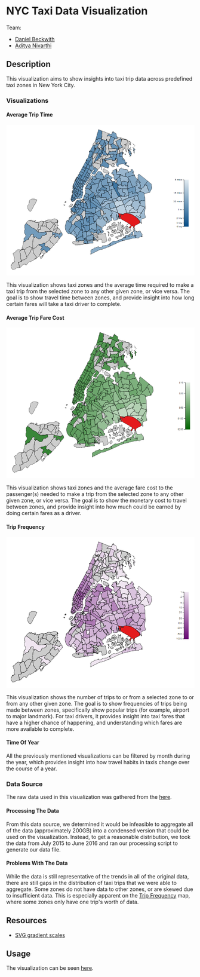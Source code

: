 NYC Taxi Data Visualization
===================================

Team:
* [Daniel Beckwith](https://github.com/dbeckwith)
* [Aditya Nivarthi](https://github.com/SIZMW)

## Description
This visualization aims to show insights into taxi trip data across predefined taxi zones in New York City.

### Visualizations
#### Average Trip Time

![Average Time](img/avg-time.png)

This visualization shows taxi zones and the average time required to make a taxi trip from the selected zone to any other given zone, or vice versa. The goal is to show travel time between zones, and provide insight into how long certain fares will take a taxi driver to complete.

#### Average Trip Fare Cost
![Average Fare](img/avg-fare.png)

This visualization shows taxi zones and the average fare cost to the passenger(s) needed to make a trip from the selected zone to any other given zone, or vice versa. The goal is to show the monetary cost to travel between zones, and provide insight into how much could be earned by doing certain fares as a driver.

#### Trip Frequency
![Trip Frequency](img/trip-freq.png)

This visualization shows the number of trips to or from a selected zone to or from any other given zone. The goal is to show frequencies of trips being made between zones, specifically show popular trips (for example, airport to major landmark). For taxi drivers, it provides insight into taxi fares that have a higher chance of happening, and understanding which fares are more available to complete.

#### Time Of Year
All the previously mentioned visualizations can be filtered by month during the year, which provides insight into how travel habits in taxis change over the course of a year.

### Data Source
The raw data used in this visualization was gathered from the [here](http://www.nyc.gov/html/tlc/html/about/trip_record_data.shtml).

#### Processing The Data
From this data source, we determined it would be infeasible to aggregate all of the data (approximately 200GB) into a condensed version that could be used on the visualization. Instead, to get a reasonable distribution, we took the data from July 2015 to June 2016 and ran our processing script to generate our data file.

#### Problems With The Data
While the data is still representative of the trends in all of the original data, there are still gaps in the distribution of taxi trips that we were able to aggregate. Some zones do not have data to other zones, or are skewed due to insufficient data. This is especially apparent on the [Trip Frequency](https://github.com/SIZMW/nyc-taxi-vis#trip-frequency) map, where some zones only have one trip's worth of data.

## Resources
* [SVG gradient scales](http://www.visualcinnamon.com/2016/05/smooth-color-legend-d3-svg-gradient.html)

## Usage
The visualization can be seen [here](https://sizmw.github.io/nyc-taxi-vis/).
